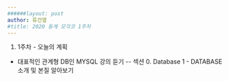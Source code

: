 ```yaml
---
######layout: post
author: 류건열
#title: 2020 동계 모각코 1주차
---
```


1. 1주차 - 오늘의 계획
- 대표적인 관계형 DB인 MYSQL 강의 듣기
--   섹션 0. Database 1 - DATABASE 소개 및 본질 알아보기	 